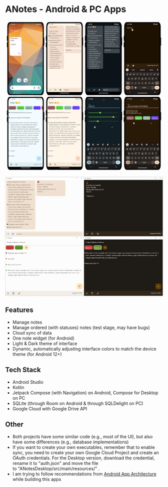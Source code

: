 # ANotes - Android & PC Apps

<img title="Android version screenshots"
src="https://github.com/lestec-al/a-notes/raw/main/screenshots_android.png"/>

<img title="PC version screenshots"
src="https://github.com/lestec-al/a-notes/raw/main/screenshots_desktop.png"/>

## Features
- Manage notes
- Manage ordered (with statuses) notes (test stage, may have bugs)
- Cloud sync of data
- One note widget (for Android)
- Light & Dark theme of interface
- Dynamic, automatically adjusting interface colors to match the device theme (for Android 12+)

## Tech Stack
- Android Studio
- Kotlin
- Jetpack Compose (with Navigation) on Android, Compose for Desktop on PC
- SQLite (through Room on Android & through SQLDelight on PC)
- Google Cloud with Google Drive API

## Other
- Both projects have some similar code (e.g., most of the UI), but also have some differences (e.g., database implementations)
- If you want to create your own executables, remember that to enable sync, you need to create your own Google Cloud Project and create an OAuth credentials. For the Desktop version, download the credential, rename it to "auth.json" and move the file to "ANotesDesktop/src/main/resources/" .
- I am trying to follow recommendations from [Android App Architecture](https://developer.android.com/topic/architecture#recommended-app-arch) while building this apps